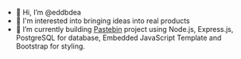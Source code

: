 - 👋 Hi, I’m @eddbdea
- 👀 I'm interested into bringing ideas into real products 
- 🌱 I’m currently building [Pastebin](https://github.com/eddbdea/Pastebin) project using Node.js, Express.js, PostgreSQL for database, Embedded JavaScript Template and Bootstrap for styling.


<!---
eddbdea/eddbdea is a ✨ special ✨ repository because its `README.md` (this file) appears on your GitHub profile.
You can click the Preview link to take a look at your changes.
--->
